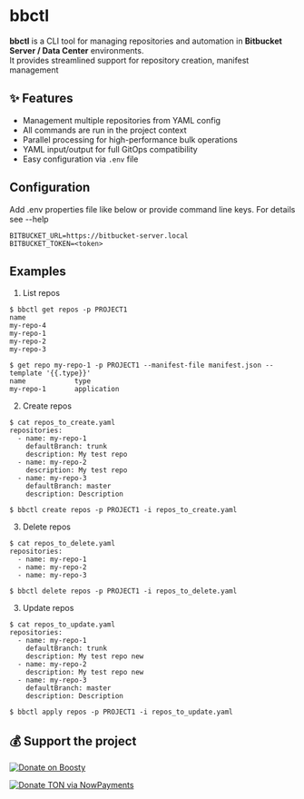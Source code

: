 # bbctl

**bbctl** is a CLI tool for managing repositories and automation in **Bitbucket Server / Data Center** environments.  
It provides streamlined support for repository creation, manifest management

## ✨ Features

- Management multiple repositories from YAML config
- All commands are run in the project context
- Parallel processing for high-performance bulk operations
- YAML input/output for full GitOps compatibility
- Easy configuration via `.env` file

## Configuration
Add .env properties file like below or provide command line keys. For details see --help
```
BITBUCKET_URL=https://bitbucket-server.local
BITBUCKET_TOKEN=<token>
```


## Examples
1) List repos
```
$ bbctl get repos -p PROJECT1
name
my-repo-4
my-repo-1
my-repo-2
my-repo-3

$ get repo my-repo-1 -p PROJECT1 --manifest-file manifest.json --template '{{.type}}'
name            type
my-repo-1       application

```
2) Create repos
```
$ cat repos_to_create.yaml
repositories:
  - name: my-repo-1
    defaultBranch: trunk
    description: My test repo
  - name: my-repo-2
    description: My test repo
  - name: my-repo-3
    defaultBranch: master
    description: Description

$ bbctl create repos -p PROJECT1 -i repos_to_create.yaml
```
3) Delete repos
```
$ cat repos_to_delete.yaml
repositories:
  - name: my-repo-1
  - name: my-repo-2
  - name: my-repo-3

$ bbctl delete repos -p PROJECT1 -i repos_to_delete.yaml
```

3) Update repos
```
$ cat repos_to_update.yaml
repositories:
  - name: my-repo-1
    defaultBranch: trunk
    description: My test repo new
  - name: my-repo-2
    description: My test repo new
  - name: my-repo-3
    defaultBranch: master
    description: Description

$ bbctl apply repos -p PROJECT1 -i repos_to_update.yaml
```


## 💰 Support the project

[![Donate on Boosty](https://img.shields.io/badge/Boosty-Donate-orange?logo=boosty&logoColor=white)](https://boosty.to/vinisman/donate)

[![Donate TON via NowPayments](https://img.shields.io/badge/Donate‑TON‑NowPayments-blue?logo=cryptocurrency&logoColor=white)](https://nowpayments.io/payment/?iid=5065138397)
